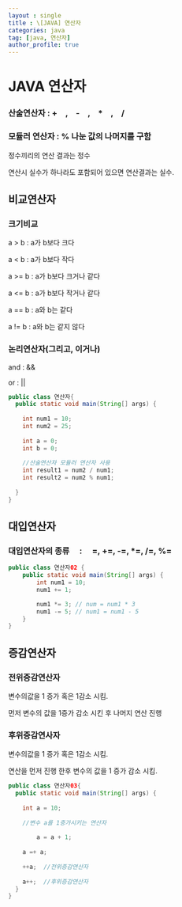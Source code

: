 ```yaml
---
layout : single
title : \[JAVA] 연산자
categories: java
tag: [java, 연산자]
author_profile: true
---
```



 # JAVA 연산자
 
### 산술연산자 :  +　,　-　,　*　,　/ 

### 모듈러 연산자 : % 나눈 값의 나머지를 구함

 정수끼리의 연산 결과는 정수

 연산시 실수가 하나라도 포함되어 있으면  연산결과는 실수.


## 비교연산자 

### 크기비교

a > b : a가 b보다 크다

a < b : a가 b보다 작다

a >= b : a가 b보다 크거나 같다

a <= b : a가 b보다 작거나 같다

a == b : a와 b는 같다

a != b : a와 b는 같지 않다



### 논리연산자(그리고, 이거나)


and : &&

or  : ||



```java
public class 연산자{
  public static void main(String[] args) {
      
    int num1 = 10;
    int num2 = 25;
    
    int a = 0;
    int b = 0;
    
    //산술연산자 모듈러 연산자 사용
    int result1 = num2 / num1;
    int result2 = num2 % num1;
    
  }
}
```

## 대입연산자
### 대입연산자의 종류 　:　 =, +=, -=, *=, /=, %=

```java
public class 연산자02 {
    public static void main(String[] args) {
        int num1 = 10;
        num1 += 1;

        num1 *= 3; // num = num1 * 3
        num1 -= 5; // num1 = num1 - 5
    }
}
```

## 증감연산자

### 전위증감연산자
변수의값을 1 증가 혹은 1감소 시킴.

먼저 변수의 값을 1증가 감소 시킨 후 나머지 연산 진행 

### 후위증감연사자

변수의값을 1 증가 혹은 1감소 시킴.

연산을 먼저 진행 한후 변수의 값을 1 증가 감소 시킴.


```java
public class 연산자03{
  public static void main(String[] args) {
      
    int a = 10;
    
    //변수 a를 1증가시키는 연산자
    
        a = a + 1;
        
    a =+ a;
    
    ++a;  //전위증감연산자
    
    a++;  //후위증감연산자
  }
}

```